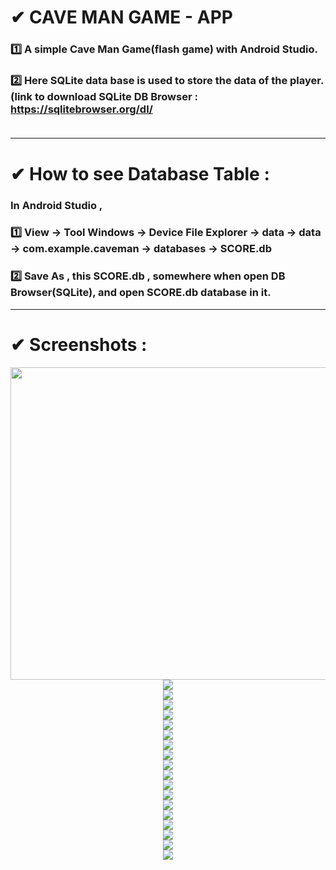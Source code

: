 # ✔ CAVE MAN GAME - APP

### 1️⃣ A simple Cave Man Game(flash game) with Android Studio.<br>
### 2️⃣ Here SQLite data base is used to store the data of the player.(link to download SQLite DB Browser : https://sqlitebrowser.org/dl/<br><br>
****
# ✔ How to see Database Table :
### In Android Studio , <br>
### 1️⃣ View -> Tool Windows -> Device File Explorer -> data -> data -> com.example.caveman -> databases -> SCORE.db<br>
### 2️⃣ Save As , this SCORE.db , somewhere when open DB Browser(SQLite), and open SCORE.db database in it.<br>
****
# ✔ Screenshots :
<p align="center">
  <img height = 500 width = 1000 src="images/1.jpg" /><br>
  <img src="images/2.jpg" /><br>
  <img src="images/3.jpg" /><br>
  <img src="images/4.jpg" /><br>
  <img src="images/5.jpg" /><br>
  <img src="images/6.jpg" /><br>
  <img src="images/7.jpg" /><br>
  <img src="images/8.jpg" /><br>
  <img src="images/9.jpg" /><br>
  <img src="images/10.jpg" /><br>
  <img src="images/11.jpg" /><br>
  <img src="images/12.jpg" /><br>
  <img src="images/13.jpg" /><br>
  <img src="images/14.jpg" /><br>
  <img src="images/15.jpg" /><br>
  <img src="images/16.jpg" /><br>
  <img src="images/17.jpg" /><br>
  <img src="images/18.jpg" /><br>
  <img src="images/19.jpg" /><br>
</p>